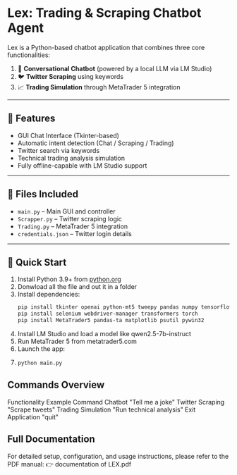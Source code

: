 # Lex: Trading & Scraping Chatbot Agent

Lex is a Python-based chatbot application that combines three core functionalities:

1. 💬 **Conversational Chatbot** (powered by a local LLM via LM Studio)  
2. 🐦 **Twitter Scraping** using keywords  
3. 📈 **Trading Simulation** through MetaTrader 5 integration  

---

## 🔧 Features

- GUI Chat Interface (Tkinter-based)
- Automatic intent detection (Chat / Scraping / Trading)
- Twitter search via keywords
- Technical trading analysis simulation
- Fully offline-capable with LM Studio support

---

## 📂 Files Included

- `main.py` – Main GUI and controller  
- `Scrapper.py` – Twitter scraping logic  
- `Trading.py` – MetaTrader 5 integration  
- `credentials.json` – Twitter login details  

---

## 🚀 Quick Start

1. Install Python 3.9+ from [python.org](https://www.python.org/)
2. Donwload all the file and out it in a folder
3. Install dependencies:
   ```bash
   pip install tkinter openai python-mt5 tweepy pandas numpy tensorflow
   pip install selenium webdriver-manager transformers torch
   pip install MetaTrader5 pandas-ta matplotlib psutil pywin32
4. Install LM Studio and load a model like qwen2.5-7b-instruct
5. Run MetaTrader 5 from metatrader5.com
6. Launch the app:
7. ```bash
   python main.py

## Commands Overview
Functionality	Example Command
Chatbot	"Tell me a joke"
Twitter Scraping	"Scrape tweets"
Trading Simulation	"Run technical analysis"
Exit Application	"quit"

## Full Documentation
For detailed setup, configuration, and usage instructions, please refer to the PDF manual:
👉 documentation of LEX.pdf


